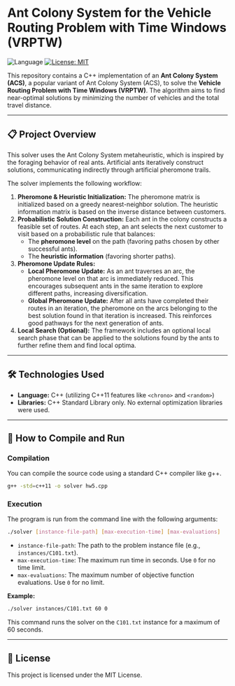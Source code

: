 # Ant Colony System for the Vehicle Routing Problem with Time Windows (VRPTW)

![Language](https://img.shields.io/badge/language-C%2B%2B-blue.svg)
[![License: MIT](https://img.shields.io/badge/License-MIT-yellow.svg)](https://opensource.org/licenses/MIT)

This repository contains a C++ implementation of an **Ant Colony System (ACS)**, a popular variant of Ant Colony System (ACS), to solve the **Vehicle Routing Problem with Time Windows (VRPTW)**. The algorithm aims to find near-optimal solutions by minimizing the number of vehicles and the total travel distance.

---

## 📋 Project Overview

This solver uses the Ant Colony System metaheuristic, which is inspired by the foraging behavior of real ants. Artificial ants iteratively construct solutions, communicating indirectly through artificial pheromone trails.

The solver implements the following workflow:

1.  **Pheromone & Heuristic Initialization:** The pheromone matrix is initialized based on a greedy nearest-neighbor solution. The heuristic information matrix is based on the inverse distance between customers.
2.  **Probabilistic Solution Construction:** Each ant in the colony constructs a feasible set of routes. At each step, an ant selects the next customer to visit based on a probabilistic rule that balances:
    * The **pheromone level** on the path (favoring paths chosen by other successful ants).
    * The **heuristic information** (favoring shorter paths).
3.  **Pheromone Update Rules:**
    * **Local Pheromone Update:** As an ant traverses an arc, the pheromone level on that arc is immediately reduced. This encourages subsequent ants in the same iteration to explore different paths, increasing diversification.
    * **Global Pheromone Update:** After all ants have completed their routes in an iteration, the pheromone on the arcs belonging to the best solution found in that iteration is increased. This reinforces good pathways for the next generation of ants.
4.  **Local Search (Optional):** The framework includes an optional local search phase that can be applied to the solutions found by the ants to further refine them and find local optima.

---

## 🛠️ Technologies Used

* **Language:** C++ (utilizing C++11 features like `<chrono>` and `<random>`)
* **Libraries:** C++ Standard Library only. No external optimization libraries were used.

---

## 🚀 How to Compile and Run

### Compilation
You can compile the source code using a standard C++ compiler like g++.

```bash
g++ -std=c++11 -o solver hw5.cpp
```

### Execution
The program is run from the command line with the following arguments:

```bash
./solver [instance-file-path] [max-execution-time] [max-evaluations]
```
* `instance-file-path`: The path to the problem instance file (e.g., `instances/C101.txt`).
* `max-execution-time`: The maximum run time in seconds. Use `0` for no time limit.
* `max-evaluations`: The maximum number of objective function evaluations. Use `0` for no limit.

**Example:**
```bash
./solver instances/C101.txt 60 0
```
This command runs the solver on the `C101.txt` instance for a maximum of 60 seconds.

---

## 📄 License
This project is licensed under the MIT License.